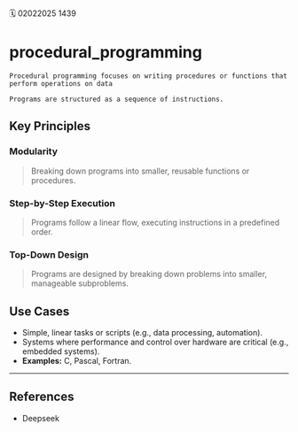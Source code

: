 🗓️ 02022025 1439

# procedural_programming
```ad-summary
Procedural programming focuses on writing procedures or functions that perform operations on data

Programs are structured as a sequence of instructions.
```

## Key Principles
    
### Modularity
> Breaking down programs into smaller, reusable functions or procedures.
        
### Step-by-Step Execution
> Programs follow a linear flow, executing instructions in a predefined order.
        
### Top-Down Design
> Programs are designed by breaking down problems into smaller, manageable subproblems.
        
## Use Cases
- Simple, linear tasks or scripts (e.g., data processing, automation).
- Systems where performance and control over hardware are critical (e.g., embedded systems).
- **Examples:** C, Pascal, Fortran.
    
---
## References
- Deepseek
